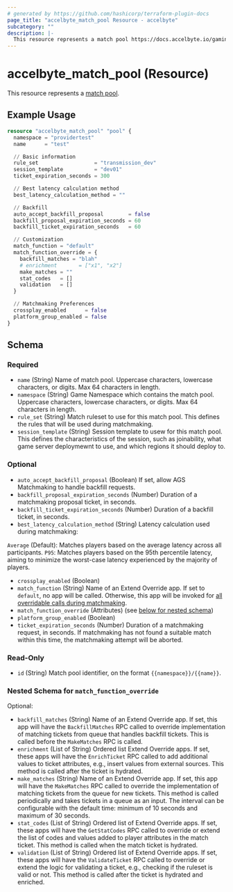 ```yaml
---
# generated by https://github.com/hashicorp/terraform-plugin-docs
page_title: "accelbyte_match_pool Resource - accelbyte"
subcategory: ""
description: |-
  This resource represents a match pool https://docs.accelbyte.io/gaming-services/services/play/matchmaking/configuring-match-pools/.
---
```


# accelbyte_match_pool (Resource)

This resource represents a [match pool](https://docs.accelbyte.io/gaming-services/services/play/matchmaking/configuring-match-pools/).

## Example Usage

```terraform
resource "accelbyte_match_pool" "pool" {
  namespace = "providertest"
  name      = "test"

  // Basic information
  rule_set                  = "transmission_dev"
  session_template          = "dev01"
  ticket_expiration_seconds = 300

  // Best latency calculation method
  best_latency_calculation_method = ""

  // Backfill
  auto_accept_backfill_proposal        = false
  backfill_proposal_expiration_seconds = 60
  backfill_ticket_expiration_seconds   = 60

  // Customization
  match_function = "default"
  match_function_override = {
    backfill_matches = "blah"
    # enrichment       = ["x1", "x2"]
    make_matches = ""
    stat_codes   = []
    validation   = []
  }

  // Matchmaking Preferences
  crossplay_enabled      = false
  platform_group_enabled = false
}
```

<!-- schema generated by tfplugindocs -->
## Schema

### Required

- `name` (String) Name of match pool. Uppercase characters, lowercase characters, or digits. Max 64 characters in length.
- `namespace` (String) Game Namespace which contains the match pool. Uppercase characters, lowercase characters, or digits. Max 64 characters in length.
- `rule_set` (String) Match ruleset to use for this match pool. This defines the rules that will be used during matchmaking.
- `session_template` (String) Session template to usew for this match pool. This defines the characteristics of the session, such as joinability, what game server deploymewnt to use, and which regions it should deploy to.

### Optional

- `auto_accept_backfill_proposal` (Boolean) If set, allow AGS Matchmaking to handle backfill requests.
- `backfill_proposal_expiration_seconds` (Number) Duration of a matchmaking proposal ticket, in seconds.
- `backfill_ticket_expiration_seconds` (Number) Duration of a backfill ticket, in seconds.
- `best_latency_calculation_method` (String) Latency calculation used during matchmaking:

`Average` (Default): Matches players based on the average latency across all participants.
`P95`: Matches players based on the 95th percentile latency, aiming to minimize the worst-case latency experienced by the majority of players.
- `crossplay_enabled` (Boolean)
- `match_function` (String) Name of an Extend Override app. If set to `default`, no app will be called. Otherwise, this app will be invoked for [all overridable calls during matchmaking](https://docs.accelbyte.io/gaming-services/services/play/matchmaking/overridable-matchmakingv2/).
- `match_function_override` (Attributes) (see [below for nested schema](#nestedatt--match_function_override))
- `platform_group_enabled` (Boolean)
- `ticket_expiration_seconds` (Number) Duration of a matchmaking request, in seconds. If matchmaking has not found a suitable match within this time, the matchmaking attempt will be aborted.

### Read-Only

- `id` (String) Match pool identifier, on the format `{{namespace}}/{{name}}`.

<a id="nestedatt--match_function_override"></a>
### Nested Schema for `match_function_override`

Optional:

- `backfill_matches` (String) Name of an Extend Override app. If set, this app will have the `BackfillMatches` RPC called to override implementation of matching tickets from queue that handles backfill tickets. This is called before the `MakeMatches` RPC is called.
- `enrichment` (List of String) Ordered list Extend Override apps. If set, these apps will have the `EnrichTicket` RPC called to add additional values to ticket attributes, e.g., insert values from external sources. This method is called after the ticket is hydrated.
- `make_matches` (String) Name of an Extend Override app. If set, this app will have the `MakeMatches` RPC called to override the implementation of matching tickets from the queue for new tickets. This method is called periodically and takes tickets in a queue as an input. The interval can be configurable with the default time: minimum of 10 seconds and maximum of 30 seconds.
- `stat_codes` (List of String) Ordered list of Extend Override apps. If set, these apps will have the `GetStatCodes` RPC called to override or extend the list of codes and values added to player attributes in the match ticket. This method is called when the match ticket is hydrated.
- `validation` (List of String) Ordered list of Extend Override apps. If set, these apps will have the `ValidateTicket` RPC called to override or extend the logic for validating a ticket, e.g., checking if the ruleset is valid or not. This method is called after the ticket is hydrated and enriched.
